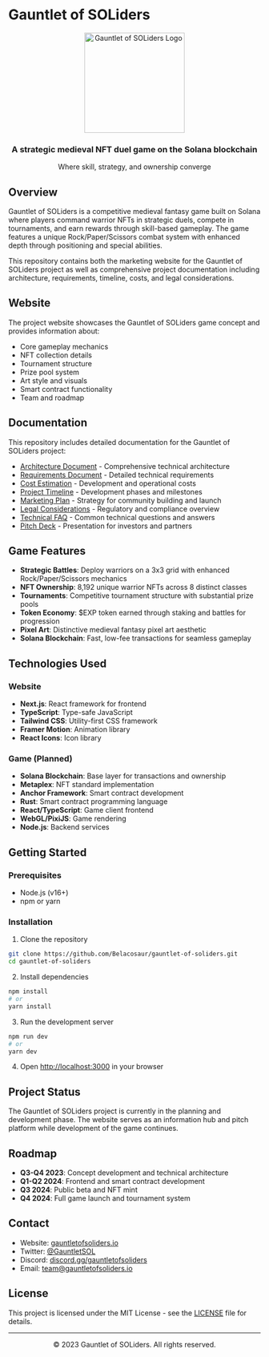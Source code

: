 # Gauntlet of SOLiders

<div align="center">
  <img src="public/images/gauntlet-logo.png" alt="Gauntlet of SOLiders Logo" width="200"/>
  <h3>A strategic medieval NFT duel game on the Solana blockchain</h3>
  <p>Where skill, strategy, and ownership converge</p>
</div>

## Overview

Gauntlet of SOLiders is a competitive medieval fantasy game built on Solana where players command warrior NFTs in strategic duels, compete in tournaments, and earn rewards through skill-based gameplay. The game features a unique Rock/Paper/Scissors combat system with enhanced depth through positioning and special abilities.

This repository contains both the marketing website for the Gauntlet of SOLiders project as well as comprehensive project documentation including architecture, requirements, timeline, costs, and legal considerations.

## Website

The project website showcases the Gauntlet of SOLiders game concept and provides information about:

- Core gameplay mechanics
- NFT collection details
- Tournament structure
- Prize pool system
- Art style and visuals
- Smart contract functionality
- Team and roadmap

## Documentation

This repository includes detailed documentation for the Gauntlet of SOLiders project:

- [Architecture Document](ARCHITECTURE.md) - Comprehensive technical architecture
- [Requirements Document](REQUIREMENTS.md) - Detailed technical requirements
- [Cost Estimation](COST_ESTIMATION.md) - Development and operational costs
- [Project Timeline](PROJECT_TIMELINE.md) - Development phases and milestones
- [Marketing Plan](MARKETING_PLAN.md) - Strategy for community building and launch
- [Legal Considerations](LEGAL_CONSIDERATIONS.md) - Regulatory and compliance overview
- [Technical FAQ](TECHNICAL_FAQ.md) - Common technical questions and answers
- [Pitch Deck](PITCH_DECK.md) - Presentation for investors and partners

## Game Features

- **Strategic Battles**: Deploy warriors on a 3x3 grid with enhanced Rock/Paper/Scissors mechanics
- **NFT Ownership**: 8,192 unique warrior NFTs across 8 distinct classes
- **Tournaments**: Competitive tournament structure with substantial prize pools
- **Token Economy**: $EXP token earned through staking and battles for progression
- **Pixel Art**: Distinctive medieval fantasy pixel art aesthetic
- **Solana Blockchain**: Fast, low-fee transactions for seamless gameplay

## Technologies Used

### Website

- **Next.js**: React framework for frontend
- **TypeScript**: Type-safe JavaScript
- **Tailwind CSS**: Utility-first CSS framework
- **Framer Motion**: Animation library
- **React Icons**: Icon library

### Game (Planned)

- **Solana Blockchain**: Base layer for transactions and ownership
- **Metaplex**: NFT standard implementation
- **Anchor Framework**: Smart contract development
- **Rust**: Smart contract programming language
- **React/TypeScript**: Game client frontend
- **WebGL/PixiJS**: Game rendering
- **Node.js**: Backend services

## Getting Started

### Prerequisites

- Node.js (v16+)
- npm or yarn

### Installation

1. Clone the repository
```bash
git clone https://github.com/Belacosaur/gauntlet-of-soliders.git
cd gauntlet-of-soliders
```

2. Install dependencies
```bash
npm install
# or
yarn install
```

3. Run the development server
```bash
npm run dev
# or
yarn dev
```

4. Open [http://localhost:3000](http://localhost:3000) in your browser

## Project Status

The Gauntlet of SOLiders project is currently in the planning and development phase. The website serves as an information hub and pitch platform while development of the game continues.

## Roadmap

- **Q3-Q4 2023**: Concept development and technical architecture
- **Q1-Q2 2024**: Frontend and smart contract development
- **Q3 2024**: Public beta and NFT mint
- **Q4 2024**: Full game launch and tournament system

## Contact

- Website: [gauntletofsoliders.io](https://gauntletofsoliders.io)
- Twitter: [@GauntletSOL](https://twitter.com/GauntletSOL)
- Discord: [discord.gg/gauntletofsoliders](https://discord.gg/gauntletofsoliders)
- Email: team@gauntletofsoliders.io

## License

This project is licensed under the MIT License - see the [LICENSE](LICENSE) file for details.

---

<div align="center">
  <p>© 2023 Gauntlet of SOLiders. All rights reserved.</p>
</div>
